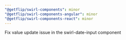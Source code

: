 ```yaml
---
"@getflip/swirl-components": minor
"@getflip/swirl-components-angular": minor
"@getflip/swirl-components-react": minor
---
```


Fix value update issue in the swirl-date-input component
